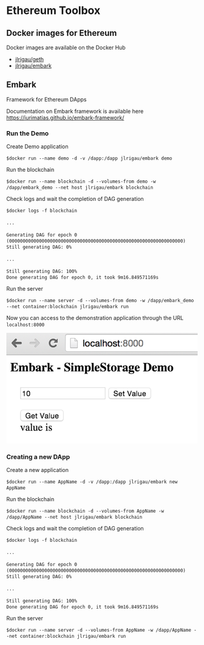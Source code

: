 # Ethereum Toolbox

## Docker images for Ethereum

Docker images are available on the Docker Hub

* [jlrigau/geth](https://registry.hub.docker.com/u/jlrigau/geth/)
* [jlrigau/embark](https://registry.hub.docker.com/u/jlrigau/embark/)

## Embark

Framework for Ethereum DApps

Documentation on Embark framework is available here https://iurimatias.github.io/embark-framework/

### Run the Demo

Create Demo application

```shell
$docker run --name demo -d -v /dapp:/dapp jlrigau/embark demo
```

Run the blockchain

```shell
$docker run --name blockchain -d --volumes-from demo -w /dapp/embark_demo --net host jlrigau/embark blockchain
```

Check logs and wait the completion of DAG generation

```shell
$docker logs -f blockchain

...

Generating DAG for epoch 0 (0000000000000000000000000000000000000000000000000000000000000000)
Still generating DAG: 0%

...

Still generating DAG: 100%
Done generating DAG for epoch 0, it took 9m16.849571169s
```

Run the server

```shell
$docker run --name server -d --volumes-from demo -w /dapp/embark_demo --net container:blockchain jlrigau/embark run
```

Now you can access to the demonstration application through the URL ```localhost:8000```

![Embark Demo Screenshot](embark_demo.png)

### Creating a new DApp

Create a new application

```shell
$docker run --name AppName -d -v /dapp:/dapp jlrigau/embark new AppName
```

Run the blockchain

```shell
$docker run --name blockchain -d --volumes-from AppName -w /dapp/AppName --net host jlrigau/embark blockchain
```

Check logs and wait the completion of DAG generation

```shell
$docker logs -f blockchain

...

Generating DAG for epoch 0 (0000000000000000000000000000000000000000000000000000000000000000)
Still generating DAG: 0%

...

Still generating DAG: 100%
Done generating DAG for epoch 0, it took 9m16.849571169s
```

Run the server

```shell
$docker run --name server -d --volumes-from AppName -w /dapp/AppName --net container:blockchain jlrigau/embark run
```
